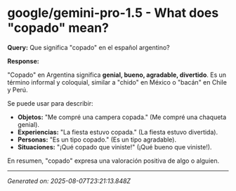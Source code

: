# google/gemini-pro-1.5 - What does "copado" mean?

**Query:** Que significa "copado" en el español argentino?



**Response:**

"Copado" en Argentina significa **genial, bueno, agradable, divertido**.  Es un término informal y coloquial, similar a "chido" en México o "bacán" en Chile y Perú.

Se puede usar para describir:

* **Objetos:** "Me compré una campera copada." (Me compré una chaqueta genial).
* **Experiencias:** "La fiesta estuvo copada." (La fiesta estuvo divertida).
* **Personas:** "Es un tipo copado." (Es un tipo agradable).
* **Situaciones:** "¡Qué copado que viniste!" (¡Qué bueno que viniste!).

En resumen, "copado" expresa una valoración positiva de algo o alguien.


---
*Generated on: 2025-08-07T23:21:13.848Z*
